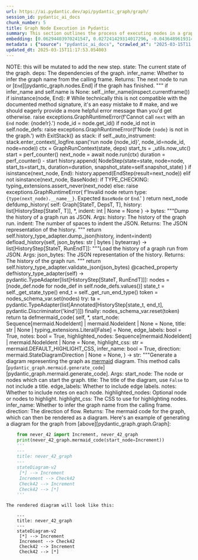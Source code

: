 ```yaml
---
url: https://ai.pydantic.dev/api/pydantic_graph/graph/
session_id: pydantic_ai_docs
chunk_number: 5
title: Graph Node Execution in Pydantic
summary: This section outlines the process of executing nodes in a graph, including state management, dependency handling, and error messaging. It discusses the handling of the `End` node and the conditions under which to infer graph names.
embedding: [0.06294403970241547, 0.027241429314017296, -0.043648961931467056, -0.05031941831111908, 0.024264346808195114, 0.010358234867453575, -0.014605614356696606, -0.0063067153096199036, -0.01630680449306965, 0.04530538618564606, 0.0025210073217749596, -0.01113608106970787, 0.002774227410554886, -0.0836717039346695, 0.018880974501371384, 0.013519986532628536, -0.02574169635772705, 0.005629596766084433, -0.0037381418514996767, 0.03315082564949989, 0.04194777086377144, -0.005002842750400305, 0.03879161551594734, 0.014359389431774616, 0.010733167640864849, 0.020268786698579788, -0.022731035947799683, 0.06052656099200249, 0.024958252906799316, 0.012244093231856823, -0.014157932251691818, -0.014392965473234653, -0.016429917886853218, -0.023570438846945763, -0.0008156200055964291, 0.0065641324035823345, 0.011365517973899841, 0.0015221176436170936, -0.00616681482642889, 0.021757328882813454, 0.0152771370485425, -0.062227752059698105, -0.013990052044391632, 0.008539527654647827, -0.015098064206540585, 0.014460117556154728, -0.004188621416687965, 0.0553334541618824, 0.025361165404319763, -0.00569115299731493, -0.03247930482029915, 0.0021418770775198936, -0.019675608724355698, -0.00017924753774423152, -0.06648072600364685, -0.025831231847405434, -0.0005753408768214285, -0.024577723816037178, -0.01569124311208725, -0.02000017836689949, 0.04015704616904259, -0.00571913318708539, 0.019944218918681145, 0.021175343543291092, -0.03973174840211868, 0.052781667560338974, -0.010990585200488567, 0.05716894939541817, 0.0258760005235672, -0.00436769425868988, 0.04049280658364296, 0.032165925949811935, -0.028830699622631073, -0.05712417885661125, -0.012714159674942493, -0.05502007529139519, 0.02862924337387085, 0.028763547539711, 0.0003917214635293931, -0.028092024847865105, -0.0025014213752001524, -0.0007463693036697805, -0.01227766927331686, 0.00730840303003788, 0.014258661307394505, -0.054303787648677826, -0.033464204519987106, -0.044253334403038025, -0.018410908058285713, -0.023906201124191284, 0.012647006660699844, -0.056363120675086975, -0.05734802037477493, 0.04338035359978676, 0.048573460429906845, 0.026569906622171402, -0.012255285866558552, -0.012378398329019547, -0.010610055178403854, -0.007151714526116848, 0.004493604879826307, -0.04360419511795044, -0.06088470667600632, 0.0018718689680099487, 0.02659229002892971, 0.023077988997101784, -0.015590514056384563, 0.04105240851640701, 0.003324036253616214, -0.019351039081811905, -0.040918104350566864, 0.006894297432154417, 0.009569196030497551, 0.037068042904138565, -0.04467862844467163, -0.030576657503843307, -0.02609984017908573, 0.01855640485882759, 0.01964203268289566, -0.014851839281618595, -0.05810907855629921, -0.04897637292742729, -0.007028602063655853, 0.004012346733361483, 0.008578700013458729, -0.023682359606027603, -0.05112524703145027, 0.03722472861409187, 0.0035282911267131567, 0.03344181925058365, -0.013408065773546696, -0.012624623253941536, -0.0010569484438747168, -0.07601634413003922, 0.018175875768065453, 0.006452212110161781, -0.06867437064647675, -0.029502222314476967, 0.012210517190396786, 0.04291028901934624, 0.05578113719820976, -0.03572499752044678, -0.025562623515725136, -0.00909912958741188, 0.018612364307045937, 0.04333558678627014, -0.043402738869190216, 0.037314265966415405, -0.03091241978108883, -0.010033665224909782, 0.069927878677845, 0.036127910017967224, 0.01274773571640253, 0.005948570091277361, 0.037291884422302246, -0.007090158294886351, 0.0017011903692036867, -0.011298365890979767, 0.012893231585621834, -0.007179694715887308, -0.0644213929772377, 0.03415811061859131, -0.042350687086582184, -0.03435956686735153, -0.024465803056955338, 0.01036942657083273, -0.06178006902337074, -0.006793569307774305, -0.021007461473345757, -0.0026147407479584217, 0.005842245649546385, -0.05282643809914589, 0.008685024455189705, 0.013117073103785515, 0.011460650712251663, -0.009194262325763702, -0.05954166129231453, -0.028450170531868935, 0.003463936969637871, -0.005319017916917801, -0.018410908058285713, -0.00604929868131876, -0.07489714026451111, 0.015769585967063904, -0.07279303669929504, -0.013150649145245552, 0.00739234359934926, 0.05152815952897072, 0.024219578132033348, 0.056497424840927124, -0.04192538931965828, 0.020772429183125496, 0.008427606895565987, -0.04228353500366211, -0.005540060810744762, -0.007280423305928707, 0.08913341909646988, -0.0004896518075838685, 0.008942441083490849, 0.03355374187231064, 0.004728637635707855, 0.03283745050430298, 0.03317321091890335, -0.033598508685827255, 0.01347521785646677, -0.00886409729719162, -0.024935869500041008, -0.05188630521297455, 0.04633505269885063, -0.04875253513455391, 0.008757772855460644, 0.010386214591562748, 0.014415349811315536, 0.00035849507548846304, 0.028092024847865105, 0.005791881587356329, -0.03930645063519478, 0.014516077935695648, 0.02132083848118782, 0.026771362870931625, 0.0005067896563559771, 0.052871204912662506, -0.014225085265934467, -0.0036597975995391607, 0.019809912890195847, -5.477979721035808e-05, 0.012814887799322605, -0.04358180984854698, 0.010587671771645546, 0.08255250006914139, 0.008685024455189705, -0.00869062077254057, -0.002865162678062916, -0.024756796658039093, -0.004854548256844282, -0.038881152868270874, -0.026547523215413094, -0.011774027720093727, 0.017884882166981697, 0.00839403085410595, -0.010587671771645546, 0.027151893824338913, 0.02109699882566929, -0.021164150908589363, 0.02034713141620159, 0.02768911048769951, -0.015747202560305595, -0.03713519498705864, 0.009446083568036556, 0.020895542576909065, 0.016955943778157234, 0.006939065642654896, 0.019821105524897575, -0.026748979464173317, -0.014247468672692776, -0.03800817206501961, -0.03594883903861046, -0.029905134811997414, -0.022193819284439087, 0.019328655675053596, 0.03773956373333931, -0.0021152959670871496, -0.051931072026491165, -7.484677917091176e-05, -0.024823948740959167, 0.01653064601123333, 0.016866406425833702, -0.031449638307094574, -0.011527802795171738, -0.0452830009162426, 0.007174098864197731, 0.002912728814408183, 0.024846332147717476, 0.023391367867588997, -0.015903891995549202, 0.040425654500722885, 0.0017123824218288064, 0.06486907601356506, 0.02310037426650524, -0.04637981951236725, 0.00775608466938138, 0.017515545710921288, 0.058377690613269806, 0.03366566076874733, 0.001800519647076726, 0.004141055513173342, -0.005914994049817324, 0.018623556941747665, 0.05399040877819061, -0.032524071633815765, 0.026144608855247498, 0.009395718574523926, 0.012322437949478626, -0.014113164506852627, -0.0023922990076243877, -0.019351039081811905, 0.032054007053375244, 0.05399040877819061, 0.004462826531380415, 0.005131551064550877, -0.007375555578619242, -0.02130964770913124, 0.015142831951379776, 0.012758927419781685, 0.015355480834841728, 0.050364188849925995, -0.03393426910042763, -0.045439690351486206, 0.04888683930039406, 0.011527802795171738, -0.0397765152156353, 0.0036653936840593815, 0.006082874722778797, 0.025249246507883072, 0.02361520752310753, 0.030643809586763382, 0.05305027589201927, -0.0330389067530632, -0.006608900614082813, -0.033732812851667404, 0.0062227752059698105, -0.032031621783971786, 0.03212115913629532, 0.046648427844047546, -0.03377758339047432, -0.0020803208462893963, -0.02108580619096756, -0.010044856928288937, 0.02348090335726738, 0.030240897089242935, -0.006357079837471247, -0.011102505028247833, 0.019966602325439453, 0.03872446343302727, 0.05403517559170723, -0.05152815952897072, -0.02574169635772705, 0.0019628042355179787, 0.025585006922483444, 0.047364719212055206, -0.04279836639761925, -0.021522296592593193, -0.01478468719869852, -0.05712417885661125, -0.021589448675513268, 0.039507906883955, -0.01299396064132452, 0.040918104350566864, 0.014415349811315536, -0.043895188719034195, -0.001748756505548954, 0.02419719472527504, 0.062362056225538254, 0.033128444105386734, 0.015142831951379776, 0.004650293383747339, -0.011427074670791626, 0.003766122041270137, 0.02804725617170334, 0.02193640172481537, -0.0361950621008873, -0.002904334804043174, -0.03765002638101578, -0.002760237315669656, -0.04109717532992363, -0.013956476002931595, -0.04812577739357948, 0.06254112720489502, 0.06348125636577606, -0.00037878064904361963, 0.0356578454375267, 0.03341943770647049, 0.005153934936970472, 0.01263581495732069, -0.04396234080195427, -0.0004938488127663732, -0.007179694715887308, 0.011253598146140575, 0.02106342278420925, 0.06616734713315964, -0.007207674905657768, 0.015590514056384563, 0.016194883733987808, 0.03568022698163986, -0.03344181925058365, -0.007252443116158247, 0.03691135346889496, -0.006429827772080898, -0.00012075163976987824, 0.031785398721694946, 0.04758856073021889, -0.06231728941202164, -0.016105348244309425, -0.008063865825533867, -0.0009100529132410884, 0.024264346808195114, 0.013766211457550526, -0.04011227563023567, 0.04781240224838257, 0.0222945474088192, 0.004062711261212826, 0.0120426369830966, 0.012490318156778812, -0.012490318156778812, -0.00320651987567544, -0.01759388856589794, 0.07028602063655853, -0.0034667348954826593, -0.016217269003391266, -0.004899316001683474, 0.01998898573219776, 0.00730840303003788, 0.005727527197450399, -0.061645764857530594, -0.022081898525357246, -0.05399040877819061, 0.003175741760060191, -0.01132075022906065, 0.008852904662489891, 0.006105258595198393, -0.03368804603815079, -0.05573636665940285, 0.008763368241488934, -0.027129508554935455, -0.02753242291510105, 0.06339172273874283, 0.012188133783638477, -0.04040326923131943, 0.044253334403038025, -0.023794280365109444, -0.00831568706780672, 0.009373335167765617, 0.01402362808585167, 0.007235655095428228, 0.041992541402578354, -0.02923361212015152, -0.02252957969903946, 0.005534464493393898, 0.0002467495505698025, -0.03740380331873894, 0.00479578971862793, -0.026771362870931625, 0.04172392934560776, 0.020179251208901405, -0.027487654238939285, -0.03158394247293472, -0.0019236321095377207, -0.030039438977837563, 0.02013448253273964, -0.019373424351215363, 0.017224552109837532, -0.011650915257632732, -0.027868183329701424, -0.012378398329019547, -0.01700071059167385, -0.016362763941287994, 0.04861822724342346, -0.006815953180193901, 0.017034286633133888, -0.05963119864463806, -0.006648072507232428, 0.034695327281951904, -0.016933558508753777, 0.035881686955690384, -0.009205454029142857, -0.013307337649166584, 0.013340913690626621, 0.01413554884493351, 0.008063865825533867, 0.02240646816790104, 0.018265411257743835, -0.03259122371673584, -0.016732102259993553, -0.008455587550997734, 0.001210139482282102, -0.016317997127771378, -0.029054539278149605, 0.027465270832180977, 0.047991473227739334, 0.012546278536319733, -0.05434855446219444, -0.029502222314476967, 0.01442654151469469, -0.0378514863550663, -0.006362675689160824, -0.005942974239587784, 0.002502820221707225, -0.046648427844047546, -0.00784002523869276, 0.016452301293611526, -0.0005592523375526071, 0.02491348423063755, 0.020582163706421852, -0.008724196814000607, 0.013307337649166584, 0.007470687851309776, -0.055154379457235336, -0.023861432448029518, 0.024376267567276955, -0.02956937439739704, -0.023055605590343475, -0.03856777399778366, 0.01035263855010271, 0.021298455074429512, -0.011538994498550892, -0.10878664255142212, 0.02276461198925972, 0.0009653135784901679, 0.012143365107476711, 0.016217269003391266, -0.022227395325899124, -0.007246846798807383, 0.01317303255200386, 0.016452301293611526, 0.002223019255325198, 0.002445460995659232, -0.02082838863134384, 0.014963760040700436, 0.0033044503070414066, 0.004765011835843325, -0.03041996993124485, -0.03545638918876648, 0.007728104945272207, 0.014829454943537712, -0.0010751355439424515, -0.0001598363451194018, 0.031919702887535095, -0.06603304296731949, 0.007537839934229851, -0.020156867802143097, 0.032747913151979446, 0.02670421078801155, -0.026189377531409264, 0.03415811061859131, -0.029882751405239105, -0.034449104219675064, -0.012915615923702717, 0.021466335281729698, -0.037090424448251724, -0.006648072507232428, 0.002635725773870945, 0.021779712289571762, -0.0022901715710759163, -0.006541748531162739, 0.0038164861034601927, -0.017045479267835617, 0.02145514450967312, -0.035859301686286926, 0.007280423305928707, 0.003556271316483617, -0.00016132279415614903, -0.009496447630226612, 0.005604414734989405, -0.04687226936221123, -0.015747202560305595, 0.008047077804803848, -0.00015205437375698239, -0.018892167136073112, 0.0016592202009633183, 0.00683274120092392, 0.009160686284303665, -0.000874378252774477, 0.03136010095477104, 0.03568022698163986, -0.01688879169523716, 0.048215314745903015, 0.03149440512061119, 0.004765011835843325, -0.022104281932115555, 0.024734411388635635, 0.045439690351486206, -0.05604974552989006, 0.03254645690321922, -0.05618404969573021, 0.018041571602225304, -0.02645798586308956, -0.0008044280111789703, -0.011007373221218586, -0.00529943173751235, 0.007834428921341896, -0.052065376192331314, -0.01274773571640253, 0.0038360722828656435, 0.0016718112165108323, -0.02263030782341957, 0.025943152606487274, -0.0203695148229599, -0.004619515035301447, 0.015668857842683792, -0.035254932940006256, -0.03937360271811485, 0.014157932251691818, -0.011029756627976894, 0.006871913559734821, -0.005870225839316845, 0.010733167640864849, 0.023033222183585167, -0.006099662743508816, -0.05027465149760246, 0.014303429052233696, 0.02670421078801155, -0.0003044585173483938, -0.013564754277467728, 0.06334695219993591, -0.01963084191083908, 0.020985078066587448, 0.016485877335071564, -0.0024342690594494343, -0.0183101799339056, -0.0049692667089402676, -0.054438091814517975, 0.019608456641435623, -0.03632936626672745, -0.013049920089542866, -0.00940131489187479, 0.0038108902517706156, -0.028203945606946945, 0.033240363001823425, 0.02672659605741501, -0.04902114346623421, 0.01782892271876335, 0.013061112724244595, 0.007409131620079279, 0.010391810908913612, -0.004661485552787781, -0.002420278964564204, -0.02419719472527504, 0.028830699622631073, -0.02468964457511902, -0.03615029528737068, -0.04447717219591141, -0.02804725617170334, 0.01735885627567768, 0.010274293832480907, -0.038858767598867416, -0.00436769425868988, 0.019227927550673485, -0.00345834088511765, -0.0037297478411346674, 0.01914958283305168, 0.02874116227030754, 0.013363298028707504, -0.031046723946928978, 0.022540772333741188, 0.0021418770775198936, 0.02202593721449375, -0.013799787499010563, 0.03053188882768154, -0.00025514356093481183, 0.008819328621029854, -0.029188845306634903, -0.0007309802458621562, -0.0033324304968118668, 0.0005781389190815389, -0.0005403657560236752, -0.014392965473234653, -0.003556271316483617, -0.03608314320445061, -0.043178897351026535, 9.032327216118574e-05, -0.02430911362171173, 0.01918315887451172, -0.038881152868270874, 0.005400159861892462, -0.017056671902537346, 0.05399040877819061, 0.0018914550310000777, 0.008657043799757957, 0.01252389419823885, -0.0028413794934749603, 0.003477926831692457, 0.03200924023985863, 0.0426640622317791, 0.007644164375960827, -0.008321283385157585, -0.008181381970643997, 0.003844466293230653, -0.016441108658909798, -0.0014437733916565776, 0.04655889421701431, -0.01035263855010271, -0.0011660708114504814, -0.03198685497045517, 0.01630680449306965, 0.0663464218378067, -0.015366673469543457, -0.018589980900287628, 0.013340913690626621, 0.022093089297413826, -0.0010100817307829857, -0.03487440198659897, -0.0011331941932439804, -0.005400159861892462, 0.013990052044391632, -0.00940131489187479, 0.039709363132715225, 0.002105502877384424, 0.047499023377895355, 0.016082962974905968, -0.03245691955089569, 0.02791295200586319, -0.01698951981961727, -0.016810446977615356, 0.02217143401503563, 0.0055932230316102505, -0.001912440056912601, -0.004924498498439789, 0.01747077703475952, -0.0028903447091579437, -0.029681295156478882, -0.010610055178403854, 0.0015626888489350677, -0.054214250296354294, 0.0058030737563967705, -0.008528335951268673, -0.002491628285497427, 0.014907799661159515, 0.002306959591805935, -0.03556830808520317, -0.014303429052233696, 0.014247468672692776, 0.014851839281618595, -0.0520206093788147, -0.0022761814761906862, -0.0008170190267264843, -0.01882501319050789, 0.0033324304968118668, 0.012479126453399658, -0.011343134567141533, -0.03362089395523071, -0.05094617232680321, 0.031785398721694946, 0.018612364307045937, 0.019586073234677315, -0.038164861500263214, -0.012926807627081871, -0.013542369939386845, -0.002700079930946231, -0.005291037727147341, -0.009244626387953758, -0.03174062818288803, 0.015187600627541542, 0.016351573169231415, -0.024264346808195114, -0.013105880469083786, -0.05788524076342583, -0.02238408289849758, 0.015993427485227585, 0.012647006660699844, 0.03147201985120773, 0.003405178664252162, 0.006071682553738356, -0.015154024586081505, -0.026569906622171402, 0.053229350596666336, 0.033844735473394394, 0.03306129202246666, -0.00024202790518756956, -0.01773938536643982, 0.047857169061899185, -0.04946882277727127, -0.016474684700369835, -0.0042166016064584255, 0.02549547143280506, 0.004434846341609955, -0.02791295200586319, 0.03449387103319168, 0.03317321091890335, -0.010610055178403854, -0.007386747281998396, -0.045238230377435684, -0.007688932586461306, -0.00694466196000576, 0.01855640485882759, 0.023570438846945763, -0.02885308302938938, 0.027957720682024956, -0.03272552788257599, 0.021041037514805794, -0.01006164588034153, 0.013251377269625664, 0.007252443116158247, 0.015411441214382648, 0.024622492492198944, 0.03594883903861046, 0.006004530470818281, -0.038523007184267044, -0.01712382398545742, -0.008914461359381676, -0.018836205825209618, -0.05842245742678642, -0.06585397571325302, 0.02312275767326355, 0.00797432940453291, -0.0051511372439563274, -0.0035450791474431753, 0.013161840848624706, -0.08819328993558884, -0.010850684717297554, 0.03362089395523071, 0.0021404779981821775, 0.016082962974905968, 0.006871913559734821, -0.010246314108371735, -0.01700071059167385, 0.00454956479370594, -0.042350687086582184, -0.02849493734538555, -0.011180849745869637, 0.014986143447458744, -0.001439576386474073, 0.00454956479370594, 0.008158998563885689, -0.02659229002892971, -0.017056671902537346, 0.0074259196408092976, -0.02156706340610981, -0.011343134567141533, -0.020436668768525124, 0.007733700796961784, 0.00042110055801458657, 0.042328301817178726, -0.0009562200284563005, 0.003522695042192936, 0.007235655095428228, 0.006116450764238834, 0.010229526087641716, 0.02348090335726738, -0.01929507963359356, -0.019496535882353783, -0.006334695499390364, -0.030867651104927063, 0.03608314320445061, 0.02096269465982914, 0.015713626518845558, 0.022943684831261635, -0.03270314633846283, 0.0034555429592728615, -0.025965536013245583, -0.0020453454926609993, 0.007123734336346388, 0.01869070902466774, -0.0026385236997157335, -0.028965003788471222, 0.010212738066911697, -0.014851839281618595, 0.009322971105575562, -0.03174062818288803, 0.023771896958351135, 0.010643631219863892, -0.013374489732086658, 0.031225796788930893, 0.028226329013705254, -0.027375733479857445, -0.03196446970105171, -0.008948037400841713, 0.03292698785662651, 0.036217447370290756, 0.022786997258663177, -0.008035886101424694, -0.047991473227739334, -0.008774560876190662, -0.015859123319387436, -0.010503730736672878, -0.044007107615470886, 0.009177474305033684, -0.029546989127993584, 0.0005011936300434172, -0.0030945995822548866, -0.010246314108371735, -0.035053472965955734, -0.019116006791591644, 0.012949191965162754, 0.0072412509471178055, -0.020929118618369102, 0.004742627497762442, -0.01526594441384077, -0.011919524520635605, 0.004356502089649439, 0.043313201516866684, 0.018243027850985527, 0.01508687250316143, -0.006508172024041414, 0.014247468672692776, 0.014773494563996792, -0.009793036617338657, 0.01095700915902853, -0.015344289131462574, 0.02060454897582531, 0.027756262570619583, -0.00833247508853674, 3.0958453862695023e-06, -0.029054539278149605, 0.02851732261478901, 0.013743827119469643, 0.04326843470335007, -0.03521016240119934, 0.005651981104165316, 0.03371042758226395, -0.010587671771645546, 0.017638657242059708, -0.027263812720775604, 0.04888683930039406, -0.01029667817056179, 0.0033967846538871527, -0.03404619172215462, 0.01185237243771553, 0.017873691394925117, 0.03529969975352287, -1.935654836415779e-05, -0.012535086832940578, -0.02238408289849758, -0.002543391427025199, 0.004709051456302404, 0.0012171345297247171, -0.009748267941176891, 0.005137146916240454, -0.02549547143280506, 0.010632439516484737, -0.010302274487912655, 0.024040505290031433, -0.01407958846539259, -0.004082296974956989, -0.00194601621478796, -0.001873267930932343, -0.021858057007193565, 0.03556830808520317, -0.026569906622171402, 0.02144395187497139, -0.04071664810180664, 0.06455569714307785, 0.009082341566681862, -0.0037577280309051275, 0.014180316589772701, 0.0005008438602089882, -0.020044947043061256, 0.008634660392999649, -0.029144076630473137, -0.0022901715710759163, 0.01832137256860733, -0.03653082251548767, -0.03691135346889496, -0.00500564044341445, 0.014762302860617638, -0.011885948479175568, -0.02240646816790104, 0.005193107295781374, -0.014348197728395462, 0.006536152213811874, 0.028651626780629158, -0.013755018822848797, 0.003268076106905937, 0.06213821470737457, -0.017683425918221474, -0.004180227406322956, -0.01822064444422722, -0.011785219423472881, -0.017549121752381325, 0.041522473096847534, -0.007347575388848782, -0.005514878313988447, -0.013497602194547653, -0.01036942657083273, -0.0018229037523269653, 0.015500977635383606, -0.047857169061899185, 0.022484811022877693, -0.0021810492035001516, 0.031695861369371414, 0.030934803187847137, -0.013262568973004818, 0.039507906883955, 0.04219399765133858, 0.05354272574186325, 0.000854792189784348, -0.006010126322507858, 0.0465141236782074, -0.018466869369149208, 0.02565215900540352, 0.007106946315616369, 0.05076710134744644, 0.029681295156478882, -0.012837272137403488, 0.03760525956749916, 0.005610011052340269, -0.013340913690626621, 0.03160632401704788, 0.013408065773546696, 0.044857703149318695, -0.006625688634812832, 0.025607390329241753, 0.026323681697249413, -0.025428319349884987, 0.016194883733987808, 0.013788594864308834, 0.0024440621491521597, 0.00348632107488811, 0.040671877562999725, 0.03160632401704788, 0.005436534062027931, -0.04123147949576378, 0.0027196661103516817, 0.03290460258722305, -0.020190443843603134, 0.001643831143155694, -0.0024706432595849037, 0.03590406849980354, 0.004655889235436916, -0.014113164506852627, -0.011650915257632732, 0.014101972803473473, -0.04723041504621506, 0.002102704718708992, -0.01132075022906065, -0.0028679606039077044, 0.009082341566681862, -0.03465056046843529, -0.020268786698579788, -0.015646474435925484, 0.029636526480317116, -0.00387804233469069, -0.05005080997943878, 0.02118653431534767, -0.03140486776828766, 0.022003553807735443, -0.017090247943997383, -0.0010863275965675712, 0.007879197597503662, 0.006161218974739313, -0.04452194273471832, -0.038523007184267044, 0.015422632917761803, 0.011785219423472881, 0.022854149341583252, -0.0183101799339056, -0.002859566593542695, -0.0011136081302538514, -0.006261947099119425, -0.020761236548423767, -0.0316510945558548, -0.011108101345598698, 0.0012633017031475902, 0.03482963517308235, 0.018500445410609245, 0.0773593932390213, 0.016821637749671936, -0.01120882946997881, -0.015053295530378819, 0.018063955008983612, -0.00035202468279749155, -0.034672945737838745, -0.00604929868131876, 0.008914461359381676, 0.016732102259993553, 0.006592112593352795, 0.0013857146259397268, 0.020168058574199677, 0.01914958283305168, -0.018746670335531235, -0.01747077703475952, -0.053139813244342804, -0.013049920089542866, -0.016082962974905968, -0.03379996493458748, 0.04120909795165062, 0.04071664810180664, 0.023212295025587082, 0.021891633048653603, 0.022462427616119385, 0.01174045167863369, 0.027107125148177147, -0.01119204144924879, -0.011343134567141533, -0.026793748140335083, -0.010167969390749931, -0.009709096513688564, -0.008841712959110737, -0.014572038315236568, -0.0021656600292772055, 0.002852571662515402, 0.026972820982336998, -0.02576407976448536, -0.004420856479555368, -0.010195950046181679, -0.03254645690321922, -0.007095754612237215, 0.02529401332139969, 0.027151893824338913, -0.03626221418380737, -0.03147201985120773, -0.013654290698468685, 0.027487654238939285, -0.002239807276055217, -0.00975946057587862, 0.0005634493427351117, 0.010839492082595825, -0.009132705628871918, -0.02433149889111519, 0.0076609523966908455, -0.021119382232427597, -0.005596020724624395, -0.018243027850985527, 0.009742672555148602, 0.009837804362177849, -0.033732812851667404, -0.005014034453779459, 0.04673796519637108, -0.00839403085410595, 0.04076141491532326, -0.0229884535074234, -0.009054361842572689, 0.04660366103053093, 0.013486410491168499, -0.015422632917761803, 0.0031057915184646845, -0.035389237105846405, 0.03724711388349533, -0.02192520909011364, 0.011175253428518772, 0.016743294894695282, 0.0015682848170399666, -0.009608367457985878, -0.00875217653810978, -0.015154024586081505, 0.00999449286609888, 0.045573994517326355, 0.000926840933971107, -0.017795346677303314, 0.020694084465503693, -0.02634606510400772, 0.028651626780629158, -0.00029081819229759276, -0.000466917990706861, -0.04709611088037491, -0.03158394247293472, -0.006580920424312353, -0.047140877693891525, -0.02035832405090332, 0.006597708445042372, -0.040559958666563034, 0.007571415975689888, -0.0006239563226699829, -0.021387992426753044, -0.012322437949478626, 0.0014192907838150859, 0.029658909887075424, 0.023995736613869667, 0.04615597799420357, 0.02515970915555954, -0.01891455054283142, 0.026502754539251328, 0.004627909045666456, 0.004697859287261963, -0.009832208976149559, 0.0417015478014946, 0.001906844088807702, -0.02719666063785553, -0.011561378836631775, -0.007347575388848782, 0.024376267567276955, -0.00239369785413146, 0.021152958273887634, -0.020391900092363358, 0.006787973456084728, -5.036418588133529e-05, 0.003939598798751831, 0.01688879169523716, 0.05224445089697838, 0.04154485836625099, -0.0013983057579025626, 0.019821105524897575, 0.016608988866209984, 0.014874223619699478, -0.00415784353390336, -0.007991117425262928, 0.007297211326658726, 0.036933738738298416, 0.0026455188635736704, -0.036709897220134735, 0.021723752841353416, -0.017269320785999298, -0.023570438846945763, 0.013900515623390675, 0.014627998694777489, 0.015321904793381691, -0.03617267683148384, 0.029300764203071594, 0.022809380665421486, 0.006105258595198393, -0.003601039294153452, -0.015165216289460659, 0.023794280365109444, -0.014527269639074802, 0.022126667201519012, -0.008410818874835968, 0.00013902614591643214, -0.002609144663438201, 0.02348090335726738, 0.007767276838421822, 0.007280423305928707, -0.024219578132033348, 0.021130574867129326, -0.024018121883273125, -0.0033324304968118668, 0.051707230508327484, 0.013497602194547653, 0.043044593185186386, -0.011169657111167908, -0.013117073103785515, 0.03189731761813164, 0.003097397508099675, -0.01737004891037941, -0.021343223750591278, 0.015389056876301765, 0.009020785801112652, -0.008785752579569817, 0.023883817717432976, 0.0006855125539004803, -0.0028959407936781645, 0.005842245649546385, 0.03704565763473511, -0.00022768809867557138, 0.021600639447569847, 0.0022523982916027308, -0.021712560206651688, 0.014930183067917824, 0.024018121883273125, -0.007369959261268377, -0.01155018713325262, -0.018746670335531235, 0.03129294887185097, -0.029860366135835648, -0.0120426369830966, 0.03570261225104332, -0.017549121752381325, 0.03773956373333931, 0.017101438716053963, 0.05076710134744644, -0.028092024847865105, -0.013117073103785515, -0.004874133970588446, -0.010380618274211884, 0.040559958666563034, -0.007246846798807383, -0.0120426369830966, -0.03008420765399933, -0.004034731071442366, -0.00524347135797143, 0.029009772464632988, 0.0035310890525579453, 0.046066444367170334, 0.021511103957891464, 0.004974862560629845, -0.004876932129263878, -0.011180849745869637, -0.02981559932231903, 0.028226329013705254, -0.0009786041919142008, 0.0035003109369426966, -0.027375733479857445, -0.01750435307621956, -0.000821915571577847, -0.024152426049113274, -0.009306182153522968, -0.02372712828218937, -0.034807249903678894, -0.018052762374281883, 0.009804228320717812, 0.020671701058745384, -0.0014745515072718263, -0.0032792682759463787, -0.004792992025613785, -0.011046544648706913, 0.019250310957431793, -0.016127731651067734, -0.0023111565969884396, -0.014739918522536755, -0.011012968607246876, -0.008125422522425652, 0.014213892631232738, -0.018511636182665825, -0.01556812971830368, 0.019138392060995102, 0.004269763827323914, 0.011527802795171738, -0.02623414620757103, 0.022786997258663177, -0.03129294887185097, 0.029994672164320946, -0.017661042511463165, -0.0027070750948041677, 0.02370474487543106, 0.025808848440647125, 0.018422100692987442, 0.010895452462136745, 0.00024167814990505576, 0.013598330318927765, -0.0038612543139606714, 0.01413554884493351, -0.014583230018615723, 0.015456209890544415, -0.004482412710785866, -0.05681080371141434, -0.01113608106970787, -0.0028679606039077044, -0.011354326270520687, -0.028002487495541573, -0.00909353420138359, 0.007157310843467712, -0.011729259975254536, -0.02634606510400772, -0.01377740316092968, 0.034561023116111755, -0.03294936940073967, 0.03315082564949989, 0.012490318156778812, 0.0048153758980333805, -0.00348632107488811, 0.013005152344703674, 0.022798188030719757, 0.006804761476814747, -0.00029536496731452644, -0.004653091076761484, -0.004854548256844282, -0.01257985457777977, -0.010923432186245918, 0.009183069691061974, 0.016329187899827957, -0.0023769098334014416, 0.015769585967063904, 0.009278202429413795, 0.014717535115778446, -0.024241961538791656, 0.0197539534419775, -0.010100817307829857, 0.008214958943426609, -0.008343666791915894, 0.02706235647201538, -0.00616681482642889, -0.003978770691901445, -0.010307869873940945, -0.0034891190007328987, 0.018466869369149208, 0.004146651364862919, 0.0033100463915616274, -0.01288203988224268, 0.041007641702890396, -0.013117073103785515, -0.007577012293040752, -0.009087937884032726, 0.026144608855247498, -0.0167880617082119, 0.036821816116571426, -0.015154024586081505, -0.0036122314631938934, -0.00599333830177784, -0.007028602063655853, 0.016967134550213814, -0.013083497062325478, 0.02334659919142723, 0.01486303098499775, 0.03639651834964752, -0.008931249380111694, -0.03259122371673584, 0.004082296974956989, 0.036844201385974884, -0.006715225055813789, -0.00993293710052967, -0.010268698446452618, -0.004608323331922293, 0.010190353728830814, -0.03113625943660736, -0.013844555243849754, 0.04002274200320244, -0.011091313324868679, -0.009742672555148602, 0.011399094015359879, 0.030375201255083084, -0.012915615923702717, -0.022070705890655518, -0.0015626888489350677, 0.013340913690626621, -0.023033222183585167, -0.014281044714152813, -0.014706342481076717, 0.052647363394498825, -0.010929028503596783, 0.01834375597536564, 0.017325280234217644, 0.006038106512278318, 0.0070062181912362576, -0.03765002638101578, -0.02132083848118782, 0.038523007184267044, 0.015971044078469276, 0.018041571602225304, 0.0069054896011948586, -0.014627998694777489, 0.01771700195968151, 0.01000568550080061, -0.012400781735777855, -0.04230591654777527, 0.005668769124895334, 0.07444945722818375, 0.0013332519447430968, 0.0024146828800439835, 0.0003647906123660505, 0.04109717532992363, 0.042328301817178726, -0.008718600496649742, -0.035501156002283096, 0.0068998937495052814, -0.02190282568335533, 0.023391367867588997, -0.0043481080792844296, -0.0229884535074234, 0.004135459195822477, 0.006636880803853273, -0.009216646663844585, -0.00577509356662631, -0.011572571471333504, 0.017638657242059708, 0.020929118618369102, 0.0016522251535207033, -0.031337715685367584, 0.007045390084385872, -0.021298455074429512, 0.020156867802143097, -0.03158394247293472, -0.02395096980035305, -0.0033576125279068947, 0.013620714657008648, 0.002979881130158901, 0.01078912802040577, -0.00694466196000576, -0.026189377531409264, 0.008125422522425652, 0.02733096480369568, -0.004616717342287302, 0.026614675298333168, -0.02753242291510105, 0.025182094424962997, -0.019116006791591644, 0.01798561029136181, -0.01654183678328991, -0.00038892345037311316, 0.0066648609936237335, -0.020794812589883804, -0.03243453800678253, -0.005562444683164358, 0.015545745380222797, -0.017772961407899857, 0.0312481801956892, -0.004370492417365313, -0.012915615923702717, -0.0005637991125695407, -0.010705187916755676, -0.024712027981877327, 0.02397335320711136, -0.0006361976265907288, -0.02442103438079357, 0.034561023116111755, -0.0027840202674269676, 0.014202700927853584, 0.0012066420167684555, 0.0032121159601956606, 0.03259122371673584, 0.0268385149538517, -0.01185237243771553, -0.009373335167765617, 0.012960384599864483, 0.004672677256166935, -0.02433149889111519, -0.058288153260946274, -0.01407958846539259, 0.00839403085410595, -0.00020268087973818183, -0.014762302860617638, 0.015859123319387436, 0.01891455054283142, -0.010638035833835602, 0.032143544405698776, -0.014180316589772701, 0.027733879163861275, -0.0021013058722019196, 0.04145532101392746, -0.002688887994736433, -0.0036625955253839493, 0.02013448253273964, 0.006838337518274784, -0.038970690220594406, -0.025607390329241753, -0.012971576303243637, -0.016620181500911713, -0.02719666063785553, -0.008013501763343811, 0.0059653581120073795, 0.010509327054023743, 0.0020803208462893963, 0.03321797773241997, -0.024286730214953423, -0.021477527916431427, 0.009009593166410923, -0.018511636182665825, 0.0312481801956892, -0.03675466403365135, 0.03044235333800316, -0.011941908858716488, 0.008354859426617622, -0.017269320785999298, 0.008119826205074787, -0.051214780658483505, 0.019362231716513634, 0.006172411143779755, 0.0021390789188444614, 0.015433825552463531, 0.005369381979107857, 0.010492539033293724, -0.029032155871391296, 0.008091846480965614, -0.007129330653697252, 0.017705809324979782, -0.021276071667671204, 0.004160641692578793, -0.03561307489871979, -0.01880262978374958, 0.00043579013436101377, -0.00499724643304944, -0.008841712959110737, -0.024286730214953423, -0.02095150202512741, 0.013687866739928722, -0.00466987956315279, 0.011718067340552807, -0.01822064444422722, -0.03807532414793968]
metadata : {"source": "pydantic_ai_docs", "crawled_at": "2025-03-15T11:17:53.050767", "url_path": "/api/pydantic_graph/graph/", "chunk_size": 4900}
updated_dt: 2025-03-15T11:17:53.054003
---
```

NOTE: this will be mutated to add the new step.
      state: The current state of the graph.
      deps: The dependencies of the graph.
      infer_name: Whether to infer the graph name from the calling frame.
    Returns:
      The next node to run or [`End`][pydantic_graph.nodes.End] if the graph has finished.
    """
    if infer_name and self.name is None:
      self._infer_name(inspect.currentframe())
    if isinstance(node, End):
      # While technically this is not compatible with the documented method signature, it's an easy mistake to
      # make, and we should eagerly provide a more helpful error message than you'd get otherwise.
      raise exceptions.GraphRuntimeError(f'Cannot call `next` with an `End` node: {node!r}.')
    node_id = node.get_id()
    if node_id not in self.node_defs:
      raise exceptions.GraphRuntimeError(f'Node `{node}` is not in the graph.')
    with ExitStack() as stack:
      if self._auto_instrument:
        stack.enter_context(_logfire.span('run node {node_id}', node_id=node_id, node=node))
      ctx = GraphRunContext(state, deps)
      start_ts = _utils.now_utc()
      start = perf_counter()
      next_node = await node.run(ctx)
      duration = perf_counter() - start
    history.append(
      NodeStep(state=state, node=node, start_ts=start_ts, duration=duration, snapshot_state=self.snapshot_state)
    )
    if isinstance(next_node, End):
      history.append(EndStep(result=next_node))
    elif not isinstance(next_node, BaseNode):
      if TYPE_CHECKING:
        typing_extensions.assert_never(next_node)
      else:
        raise exceptions.GraphRuntimeError(
          f'Invalid node return type: `{type(next_node).__name__}`. Expected `BaseNode` or `End`.'
        )
    return next_node
  defdump_history(
    self: Graph[StateT, DepsT, T], history: list[HistoryStep[StateT, T]], *, indent: int | None = None
  ) -> bytes:
"""Dump the history of a graph run as JSON.
    Args:
      history: The history of the graph run.
      indent: The number of spaces to indent the JSON.
    Returns:
      The JSON representation of the history.
    """
    return self.history_type_adapter.dump_json(history, indent=indent)
  defload_history(self, json_bytes: str | bytes | bytearray) -> list[HistoryStep[StateT, RunEndT]]:
"""Load the history of a graph run from JSON.
    Args:
      json_bytes: The JSON representation of the history.
    Returns:
      The history of the graph run.
    """
    return self.history_type_adapter.validate_json(json_bytes)
  @cached_property
  defhistory_type_adapter(self) -> pydantic.TypeAdapter[list[HistoryStep[StateT, RunEndT]]]:
    nodes = [node_def.node for node_def in self.node_defs.values()]
    state_t = self._get_state_type()
    end_t = self._get_run_end_type()
    token = nodes_schema_var.set(nodes)
    try:
      ta = pydantic.TypeAdapter(list[Annotated[HistoryStep[state_t, end_t], pydantic.Discriminator('kind')]])
    finally:
      nodes_schema_var.reset(token)
    return ta
  defmermaid_code(
    self,
    *,
    start_node: Sequence[mermaid.NodeIdent] | mermaid.NodeIdent | None = None,
    title: str | None | typing_extensions.Literal[False] = None,
    edge_labels: bool = True,
    notes: bool = True,
    highlighted_nodes: Sequence[mermaid.NodeIdent] | mermaid.NodeIdent | None = None,
    highlight_css: str = mermaid.DEFAULT_HIGHLIGHT_CSS,
    infer_name: bool = True,
    direction: mermaid.StateDiagramDirection | None = None,
  ) -> str:
"""Generate a diagram representing the graph as [mermaid](https://mermaid.js.org/) diagram.
    This method calls [`pydantic_graph.mermaid.generate_code`][pydantic_graph.mermaid.generate_code].
    Args:
      start_node: The node or nodes which can start the graph.
      title: The title of the diagram, use `False` to not include a title.
      edge_labels: Whether to include edge labels.
      notes: Whether to include notes on each node.
      highlighted_nodes: Optional node or nodes to highlight.
      highlight_css: The CSS to use for highlighting nodes.
      infer_name: Whether to infer the graph name from the calling frame.
      direction: The direction of flow.
    Returns:
      The mermaid code for the graph, which can then be rendered as a diagram.
    Here's an example of generating a diagram for the graph from [above][pydantic_graph.graph.Graph]:
```py {title="mermaid_never_42.py" py="3.10"}
    from never_42 import Increment, never_42_graph
    print(never_42_graph.mermaid_code(start_node=Increment))
    '''
    ---
    title: never_42_graph
    ---
    stateDiagram-v2
     [*] --> Increment
     Increment --> Check42
     Check42 --> Increment
     Check42 --> [*]
    '''
```
    The rendered diagram will look like this:
```mermaid
    ---
    title: never_42_graph
    ---
    stateDiagram-v2
     [*] --> Increment
     Increment --> Check42
     Check42 --> Increment
     Check42 --> [*]